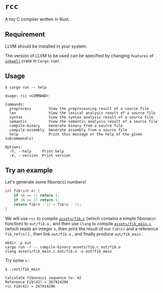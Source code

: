 # `rcc`

A toy C compiler written in Rust.

## Requirement

LLVM should be installed in your system.

The version of LLVM to be used can be specified by changing `features` of [`inkwell`](https://github.com/TheDan64/inkwell) crate in `Cargo.toml` .

## Usage

```
$ cargo run -- help

Usage: rcc <COMMAND>

Commands:
  preprocess        View the preprocessing result of a source file
  lex               View the lexical analysis result of a source file
  syntax            View the syntax analysis result of a source file
  semantic          View the semantic analysis result of a source file
  compile-binary    Generate binary from a source file
  compile-assembly  Generate assembly from a source file
  help              Print this message or the help of the given subcommand(s)

Options:
  -h, --help     Print help
  -V, --version  Print version
```

## Try an example

Let's generate some fibonacci numbers!

```c
int fib(int n) {
    if (n == 1) return 1;
    if (n == 2) return 1;
    return fib(n - 1) + fib(n - 2);
}
```

We will use `rcc` to compile [`assets/fib.c`](assets/fib.c) (which contains a simple fibonacci function) 
to `out/fib.o` , and then use `clang` to compile [`assets/fib_main.c`](assets/fib_main.c) (which reads 
an integer `n`, then print the result of our `fib(n)` and a reference `fib_ref(n)` ) , 
then link `out/fib.o` , and finally produce `out/fib_main` .

```
mkdir -p out
cargo run -r -- compile-binary assets/fib.c out/fib.o
clang assets/fib_main.c out/fib.o -o out/fib_main
```

Try some `n` :

```
$ ./out/fib_main

Calculate fibonacci sequence to: 42
Reference Fib(42) = 267914296
rcc Fib(42) = 267914296
```
